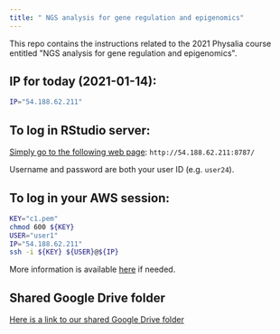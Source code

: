 ```yaml
---
title: " NGS analysis for gene regulation and epigenomics"
---
```


This repo contains the instructions related to the 2021 Physalia course entitled "NGS analysis for gene regulation and epigenomics". 

## IP for today (2021-01-14): 

```sh
IP="54.188.62.211"
```

## To log in RStudio server: 

[Simply go to the following web page](http://54.188.62.211:8787/): `http://54.188.62.211:8787/`

Username and password are both your user ID (e.g. `user24`).

## To log in your AWS session: 

```sh
KEY="c1.pem"
chmod 600 ${KEY}
USER="user1"
IP="54.188.62.211"
ssh -i ${KEY} ${USER}@${IP}
```

More information is available [here](/{{<myPackageUrl>}}how_to_load_in_aws/#connect-to-pre-configured-aws-machine) if needed. 

## Shared Google Drive folder

[Here is a link to our shared Google Drive folder](https://drive.google.com/drive/folders/1VCCpKMB7P0Hf5Th8tKGy6LyqCOK_0Owv?usp=sharing)  
